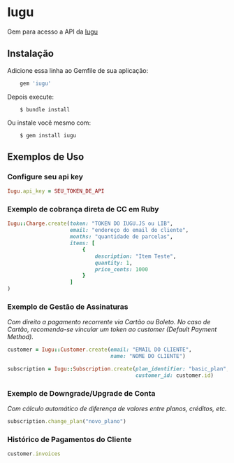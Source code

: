 # Iugu

Gem para acesso a API da [Iugu](https://iugu.com)

## Instalação

Adicione essa linha ao Gemfile de sua aplicação:

```ruby
    gem 'iugu'
```

Depois execute:
```console
    $ bundle install
```
Ou instale você mesmo com:
```console
    $ gem install iugu
```
## Exemplos de Uso


### Configure seu api key
```ruby
Iugu.api_key = SEU_TOKEN_DE_API
```
### Exemplo de cobrança direta de CC em Ruby
```ruby
Iugu::Charge.create(token: "TOKEN DO IUGU.JS ou LIB",
                    email: "endereço do email do cliente",
                    months: "quantidade de parcelas",
                    items: [ 
                        { 
                            description: "Item Teste",
                            quantity: 1,
                            price_cents: 1000 
                        }
                    ]
)
```

### Exemplo de Gestão de Assinaturas
*Com direito a pagamento recorrente via Cartão ou Boleto. No caso de Cartão, recomenda-se vincular um token ao customer (Default Payment Method).*
```ruby
customer = Iugu::Customer.create(email: "EMAIL DO CLIENTE",
                                 name: "NOME DO CLIENTE")

subscription = Iugu::Subscription.create(plan_identifier: "basic_plan",
                                         customer_id: customer.id)
```
### Exemplo de Downgrade/Upgrade de Conta 
*Com cálculo automático de diferença de valores entre planos, créditos, etc.*

```ruby
subscription.change_plan("novo_plano")
```

### Histórico de Pagamentos do Cliente

```ruby
customer.invoices
```

